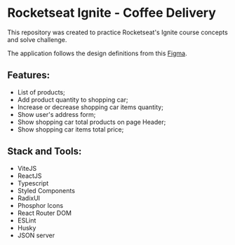 # Rocketseat Ignite - Coffee Delivery

This repository was created to practice Rocketseat's Ignite course concepts and solve challenge.

The application follows the design definitions from this [Figma](https://www.figma.com/file/5yT9ZzZmRQRS4yivGGB3pl/Coffee-Delivery).

## Features:

- List of products;
- Add product quantity to shopping car;
- Increase or decrease shopping car items quantity;
- Show user's address form;
- Show shopping car total products on page Header;
- Show shopping car items total price;

## Stack and Tools:

- ViteJS
- ReactJS
- Typescript
- Styled Components
- RadixUI
- Phosphor Icons
- React Router DOM
- ESLint
- Husky
- JSON server
